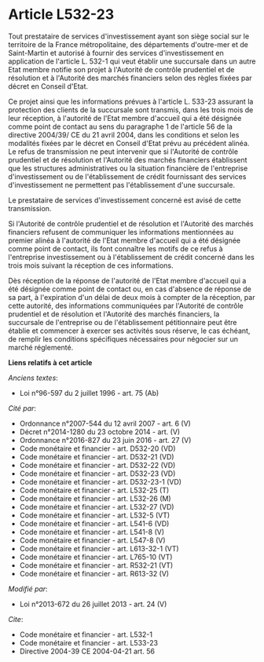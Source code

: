 # Article L532-23

Tout prestataire de services d'investissement ayant son siège social sur le territoire de la France métropolitaine, des
départements d'outre-mer et de Saint-Martin et autorisé à fournir des services d'investissement en application de l'article
L. 532-1 qui veut établir une succursale dans un autre Etat membre notifie son projet à l'Autorité de contrôle prudentiel et
de résolution et à l'Autorité des marchés financiers selon des règles fixées par décret en Conseil d'Etat. 

Ce projet ainsi que les informations prévues à l'article L. 533-23 assurant la protection des clients de la succursale sont
transmis, dans les trois mois de leur réception, à l'autorité de l'Etat membre d'accueil qui a été désignée comme point de
contact au sens du paragraphe 1 de l'article 56 de la directive 2004/39/ CE du 21 avril 2004, dans les conditions et selon
les modalités fixées par le décret en Conseil d'Etat prévu au précédent alinéa. Le refus de transmission ne peut intervenir
que si l'Autorité de contrôle prudentiel et de résolution et l'Autorité des marchés financiers établissent que les structures
administratives ou la situation financière de l'entreprise d'investissement ou de l'établissement de crédit fournissant des
services d'investissement ne permettent pas l'établissement d'une succursale. 

Le prestataire de services d'investissement concerné est avisé de cette transmission. 

Si l'Autorité de contrôle prudentiel et de résolution et l'Autorité des marchés financiers refusent de communiquer les
informations mentionnées au premier alinéa à l'autorité de l'Etat membre d'accueil qui a été désignée comme point de contact,
ils font connaître les motifs de ce refus à l'entreprise investissement ou à l'établissement de crédit concerné dans les
trois mois suivant la réception de ces informations. 

Dès réception de la réponse de l'autorité de l'Etat membre d'accueil qui a été désignée comme point de contact ou, en cas
d'absence de réponse de sa part, à l'expiration d'un délai de deux mois à compter de la réception, par cette autorité, des
informations communiquées par l'Autorité de contrôle prudentiel et de résolution et l'Autorité des marchés financiers, la
succursale de l'entreprise ou de l'établissement pétitionnaire peut être établie et commencer à exercer ses activités sous
réserve, le cas échéant, de remplir les conditions spécifiques nécessaires pour négocier sur un marché réglementé.

**Liens relatifs à cet article**

_Anciens textes_:

  - Loi n°96-597 du 2 juillet 1996 - art. 75 (Ab)

_Cité par_:

  - Ordonnance n°2007-544 du 12 avril 2007 - art. 6 (V)
  - Décret n°2014-1280 du 23 octobre 2014 - art. (V)
  - Ordonnance n°2016-827 du 23 juin 2016 - art. 27 (V)
  - Code monétaire et financier - art. D532-20 (VD)
  - Code monétaire et financier - art. D532-21 (VD)
  - Code monétaire et financier - art. D532-22 (VD)
  - Code monétaire et financier - art. D532-23 (VD)
  - Code monétaire et financier - art. D532-23-1 (VD)
  - Code monétaire et financier - art. L532-25 (T)
  - Code monétaire et financier - art. L532-26 (M)
  - Code monétaire et financier - art. L532-27 (VD)
  - Code monétaire et financier - art. L532-5 (VT)
  - Code monétaire et financier - art. L541-6 (VD)
  - Code monétaire et financier - art. L541-8 (V)
  - Code monétaire et financier - art. L547-8 (V)
  - Code monétaire et financier - art. L613-32-1 (VT)
  - Code monétaire et financier - art. L765-10 (VT)
  - Code monétaire et financier - art. R532-21 (VT)
  - Code monétaire et financier - art. R613-32 (V)

_Modifié par_:

  - Loi n°2013-672 du 26 juillet 2013 - art. 24 (V)

_Cite_:

  - Code monétaire et financier - art. L532-1
  - Code monétaire et financier - art. L533-23
  - Directive 2004-39 CE 2004-04-21 art. 56
